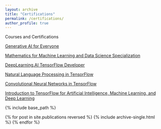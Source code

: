 ```yaml
---
layout: archive
title: "Certifications"
permalink: /certifications/
author_profile: true
---
```


<div class="wordwrap">Courses and Certifications </div>
<div> </div>

<a href="https://www.coursera.org/account/accomplishments/verify/89NLXM9K97AD">Generative AI for Everyone</a>

<a href="https://www.coursera.org/account/accomplishments/specialization/PJ8JUZCEBGC6">Mathematics for Machine Learning and Data Science Specialization </a>

<a href="https://www.coursera.org/account/accomplishments/specialization/certificate/3732EXJHFE2B"> DeepLearning.AI TensorFlow Developer </a>

<a href="https://www.coursera.org/account/accomplishments/verify/YB4VYUC8VMGS">Natural Language Processing in TensorFlow </a>

<a href="https://www.coursera.org/account/accomplishments/certificate/WB5LMPC7QQ4Y">Convolutional Neural Networks in TensorFlow </a>

<a href="https://www.coursera.org/account/accomplishments/certificate/FNGBWZSUL8BF"> Introduction to TensorFlow for Artificial
Intelligence, Machine Learning, and Deep Learning </a>

{% include base_path %}

{% for post in site.publications reversed %}
  {% include archive-single.html %}
{% endfor %}
